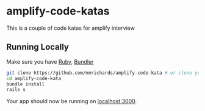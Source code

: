 # amplify-code-katas

This is a couple of code katas for amplify interview

## Running Locally

Make sure you have [Ruby](https://www.ruby-lang.org), [Bundler](http://bundler.io)

```sh
git clone https://github.com/nmrichards/amplify-code-kata # or clone your own fork
cd amplify-code-kata
bundle install
rails s
```

Your app should now be running on [localhost:3000](http://localhost:3000/).
